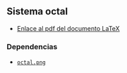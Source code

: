 ## Sistema octal
- [Enlace al pdf del documento LaTeX](https://drive.google.com/open?id=1waUazHl02k43D0QPlqAqgKpdTuG60YCw)

### Dependencias
- [`octal.png`](https://drive.google.com/open?id=1vzMdegti5VUwQBMR85EIxDWI616v9fzP)